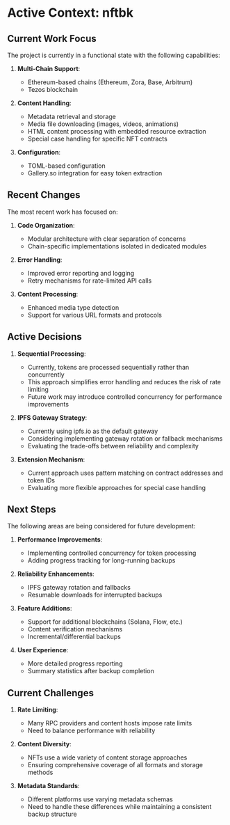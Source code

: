 # Active Context: nftbk

## Current Work Focus

The project is currently in a functional state with the following capabilities:

1. **Multi-Chain Support**: 
   - Ethereum-based chains (Ethereum, Zora, Base, Arbitrum)
   - Tezos blockchain

2. **Content Handling**:
   - Metadata retrieval and storage
   - Media file downloading (images, videos, animations)
   - HTML content processing with embedded resource extraction
   - Special case handling for specific NFT contracts

3. **Configuration**:
   - TOML-based configuration
   - Gallery.so integration for easy token extraction

## Recent Changes

The most recent work has focused on:

1. **Code Organization**: 
   - Modular architecture with clear separation of concerns
   - Chain-specific implementations isolated in dedicated modules

2. **Error Handling**:
   - Improved error reporting and logging
   - Retry mechanisms for rate-limited API calls

3. **Content Processing**:
   - Enhanced media type detection
   - Support for various URL formats and protocols

## Active Decisions

1. **Sequential Processing**:
   - Currently, tokens are processed sequentially rather than concurrently
   - This approach simplifies error handling and reduces the risk of rate limiting
   - Future work may introduce controlled concurrency for performance improvements

2. **IPFS Gateway Strategy**:
   - Currently using ipfs.io as the default gateway
   - Considering implementing gateway rotation or fallback mechanisms
   - Evaluating the trade-offs between reliability and complexity

3. **Extension Mechanism**:
   - Current approach uses pattern matching on contract addresses and token IDs
   - Evaluating more flexible approaches for special case handling

## Next Steps

The following areas are being considered for future development:

1. **Performance Improvements**:
   - Implementing controlled concurrency for token processing
   - Adding progress tracking for long-running backups

2. **Reliability Enhancements**:
   - IPFS gateway rotation and fallbacks
   - Resumable downloads for interrupted backups

3. **Feature Additions**:
   - Support for additional blockchains (Solana, Flow, etc.)
   - Content verification mechanisms
   - Incremental/differential backups

4. **User Experience**:
   - More detailed progress reporting
   - Summary statistics after backup completion

## Current Challenges

1. **Rate Limiting**:
   - Many RPC providers and content hosts impose rate limits
   - Need to balance performance with reliability

2. **Content Diversity**:
   - NFTs use a wide variety of content storage approaches
   - Ensuring comprehensive coverage of all formats and storage methods

3. **Metadata Standards**:
   - Different platforms use varying metadata schemas
   - Need to handle these differences while maintaining a consistent backup structure
